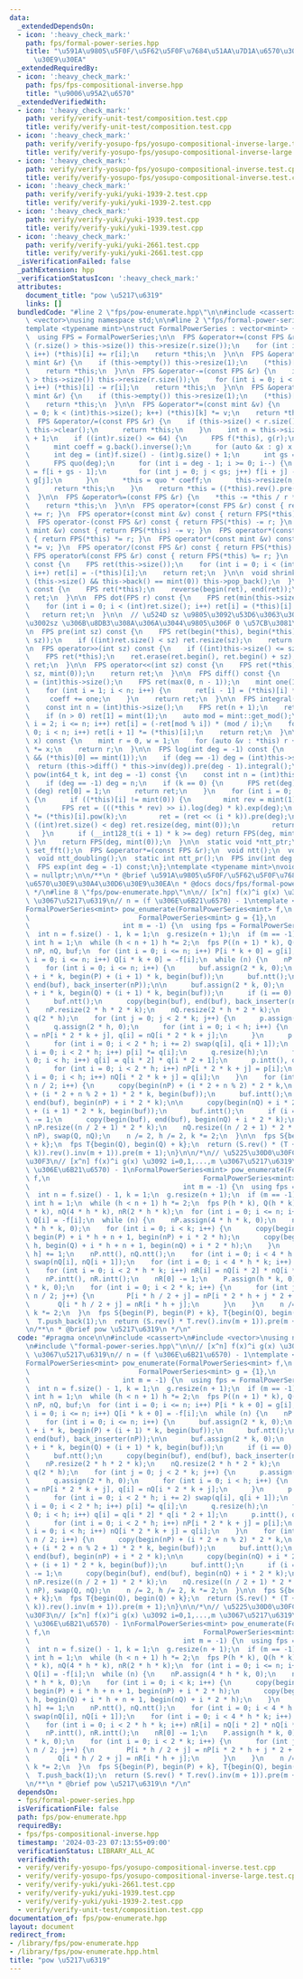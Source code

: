 ```yaml
---
data:
  _extendedDependsOn:
  - icon: ':heavy_check_mark:'
    path: fps/formal-power-series.hpp
    title: "\u591A\u9805\u5F0F/\u5F62\u5F0F\u7684\u51AA\u7D1A\u6570\u30E9\u30A4\u30D6\
      \u30E9\u30EA"
  _extendedRequiredBy:
  - icon: ':heavy_check_mark:'
    path: fps/fps-compositional-inverse.hpp
    title: "\u9006\u95A2\u6570"
  _extendedVerifiedWith:
  - icon: ':heavy_check_mark:'
    path: verify/verify-unit-test/composition.test.cpp
    title: verify/verify-unit-test/composition.test.cpp
  - icon: ':heavy_check_mark:'
    path: verify/verify-yosupo-fps/yosupo-compositional-inverse-large.test.cpp
    title: verify/verify-yosupo-fps/yosupo-compositional-inverse-large.test.cpp
  - icon: ':heavy_check_mark:'
    path: verify/verify-yosupo-fps/yosupo-compositional-inverse.test.cpp
    title: verify/verify-yosupo-fps/yosupo-compositional-inverse.test.cpp
  - icon: ':heavy_check_mark:'
    path: verify/verify-yuki/yuki-1939-2.test.cpp
    title: verify/verify-yuki/yuki-1939-2.test.cpp
  - icon: ':heavy_check_mark:'
    path: verify/verify-yuki/yuki-1939.test.cpp
    title: verify/verify-yuki/yuki-1939.test.cpp
  - icon: ':heavy_check_mark:'
    path: verify/verify-yuki/yuki-2661.test.cpp
    title: verify/verify-yuki/yuki-2661.test.cpp
  _isVerificationFailed: false
  _pathExtension: hpp
  _verificationStatusIcon: ':heavy_check_mark:'
  attributes:
    document_title: "pow \u5217\u6319"
    links: []
  bundledCode: "#line 2 \"fps/pow-enumerate.hpp\"\n\n#include <cassert>\n#include\
    \ <vector>\nusing namespace std;\n\n#line 2 \"fps/formal-power-series.hpp\"\n\n\
    template <typename mint>\nstruct FormalPowerSeries : vector<mint> {\n  using vector<mint>::vector;\n\
    \  using FPS = FormalPowerSeries;\n\n  FPS &operator+=(const FPS &r) {\n    if\
    \ (r.size() > this->size()) this->resize(r.size());\n    for (int i = 0; i < (int)r.size();\
    \ i++) (*this)[i] += r[i];\n    return *this;\n  }\n\n  FPS &operator+=(const\
    \ mint &r) {\n    if (this->empty()) this->resize(1);\n    (*this)[0] += r;\n\
    \    return *this;\n  }\n\n  FPS &operator-=(const FPS &r) {\n    if (r.size()\
    \ > this->size()) this->resize(r.size());\n    for (int i = 0; i < (int)r.size();\
    \ i++) (*this)[i] -= r[i];\n    return *this;\n  }\n\n  FPS &operator-=(const\
    \ mint &r) {\n    if (this->empty()) this->resize(1);\n    (*this)[0] -= r;\n\
    \    return *this;\n  }\n\n  FPS &operator*=(const mint &v) {\n    for (int k\
    \ = 0; k < (int)this->size(); k++) (*this)[k] *= v;\n    return *this;\n  }\n\n\
    \  FPS &operator/=(const FPS &r) {\n    if (this->size() < r.size()) {\n     \
    \ this->clear();\n      return *this;\n    }\n    int n = this->size() - r.size()\
    \ + 1;\n    if ((int)r.size() <= 64) {\n      FPS f(*this), g(r);\n      g.shrink();\n\
    \      mint coeff = g.back().inverse();\n      for (auto &x : g) x *= coeff;\n\
    \      int deg = (int)f.size() - (int)g.size() + 1;\n      int gs = g.size();\n\
    \      FPS quo(deg);\n      for (int i = deg - 1; i >= 0; i--) {\n        quo[i]\
    \ = f[i + gs - 1];\n        for (int j = 0; j < gs; j++) f[i + j] -= quo[i] *\
    \ g[j];\n      }\n      *this = quo * coeff;\n      this->resize(n, mint(0));\n\
    \      return *this;\n    }\n    return *this = ((*this).rev().pre(n) * r.rev().inv(n)).pre(n).rev();\n\
    \  }\n\n  FPS &operator%=(const FPS &r) {\n    *this -= *this / r * r;\n    shrink();\n\
    \    return *this;\n  }\n\n  FPS operator+(const FPS &r) const { return FPS(*this)\
    \ += r; }\n  FPS operator+(const mint &v) const { return FPS(*this) += v; }\n\
    \  FPS operator-(const FPS &r) const { return FPS(*this) -= r; }\n  FPS operator-(const\
    \ mint &v) const { return FPS(*this) -= v; }\n  FPS operator*(const FPS &r) const\
    \ { return FPS(*this) *= r; }\n  FPS operator*(const mint &v) const { return FPS(*this)\
    \ *= v; }\n  FPS operator/(const FPS &r) const { return FPS(*this) /= r; }\n \
    \ FPS operator%(const FPS &r) const { return FPS(*this) %= r; }\n  FPS operator-()\
    \ const {\n    FPS ret(this->size());\n    for (int i = 0; i < (int)this->size();\
    \ i++) ret[i] = -(*this)[i];\n    return ret;\n  }\n\n  void shrink() {\n    while\
    \ (this->size() && this->back() == mint(0)) this->pop_back();\n  }\n\n  FPS rev()\
    \ const {\n    FPS ret(*this);\n    reverse(begin(ret), end(ret));\n    return\
    \ ret;\n  }\n\n  FPS dot(FPS r) const {\n    FPS ret(min(this->size(), r.size()));\n\
    \    for (int i = 0; i < (int)ret.size(); i++) ret[i] = (*this)[i] * r[i];\n \
    \   return ret;\n  }\n\n  // \u524D sz \u9805\u3092\u53D6\u3063\u3066\u304F\u308B\
    \u3002sz \u306B\u8DB3\u308A\u306A\u3044\u9805\u306F 0 \u57CB\u3081\u3059\u308B\
    \n  FPS pre(int sz) const {\n    FPS ret(begin(*this), begin(*this) + min((int)this->size(),\
    \ sz));\n    if ((int)ret.size() < sz) ret.resize(sz);\n    return ret;\n  }\n\
    \n  FPS operator>>(int sz) const {\n    if ((int)this->size() <= sz) return {};\n\
    \    FPS ret(*this);\n    ret.erase(ret.begin(), ret.begin() + sz);\n    return\
    \ ret;\n  }\n\n  FPS operator<<(int sz) const {\n    FPS ret(*this);\n    ret.insert(ret.begin(),\
    \ sz, mint(0));\n    return ret;\n  }\n\n  FPS diff() const {\n    const int n\
    \ = (int)this->size();\n    FPS ret(max(0, n - 1));\n    mint one(1), coeff(1);\n\
    \    for (int i = 1; i < n; i++) {\n      ret[i - 1] = (*this)[i] * coeff;\n \
    \     coeff += one;\n    }\n    return ret;\n  }\n\n  FPS integral() const {\n\
    \    const int n = (int)this->size();\n    FPS ret(n + 1);\n    ret[0] = mint(0);\n\
    \    if (n > 0) ret[1] = mint(1);\n    auto mod = mint::get_mod();\n    for (int\
    \ i = 2; i <= n; i++) ret[i] = (-ret[mod % i]) * (mod / i);\n    for (int i =\
    \ 0; i < n; i++) ret[i + 1] *= (*this)[i];\n    return ret;\n  }\n\n  mint eval(mint\
    \ x) const {\n    mint r = 0, w = 1;\n    for (auto &v : *this) r += w * v, w\
    \ *= x;\n    return r;\n  }\n\n  FPS log(int deg = -1) const {\n    assert(!(*this).empty()\
    \ && (*this)[0] == mint(1));\n    if (deg == -1) deg = (int)this->size();\n  \
    \  return (this->diff() * this->inv(deg)).pre(deg - 1).integral();\n  }\n\n  FPS\
    \ pow(int64_t k, int deg = -1) const {\n    const int n = (int)this->size();\n\
    \    if (deg == -1) deg = n;\n    if (k == 0) {\n      FPS ret(deg);\n      if\
    \ (deg) ret[0] = 1;\n      return ret;\n    }\n    for (int i = 0; i < n; i++)\
    \ {\n      if ((*this)[i] != mint(0)) {\n        mint rev = mint(1) / (*this)[i];\n\
    \        FPS ret = (((*this * rev) >> i).log(deg) * k).exp(deg);\n        ret\
    \ *= (*this)[i].pow(k);\n        ret = (ret << (i * k)).pre(deg);\n        if\
    \ ((int)ret.size() < deg) ret.resize(deg, mint(0));\n        return ret;\n   \
    \   }\n      if (__int128_t(i + 1) * k >= deg) return FPS(deg, mint(0));\n   \
    \ }\n    return FPS(deg, mint(0));\n  }\n\n  static void *ntt_ptr;\n  static void\
    \ set_fft();\n  FPS &operator*=(const FPS &r);\n  void ntt();\n  void intt();\n\
    \  void ntt_doubling();\n  static int ntt_pr();\n  FPS inv(int deg = -1) const;\n\
    \  FPS exp(int deg = -1) const;\n};\ntemplate <typename mint>\nvoid *FormalPowerSeries<mint>::ntt_ptr\
    \ = nullptr;\n\n/**\n * @brief \u591A\u9805\u5F0F/\u5F62\u5F0F\u7684\u51AA\u7D1A\
    \u6570\u30E9\u30A4\u30D6\u30E9\u30EA\n * @docs docs/fps/formal-power-series.md\n\
    \ */\n#line 8 \"fps/pow-enumerate.hpp\"\n\n// [x^n] f(x)^i g(x) \u3092 i=0,1,...,m\
    \ \u3067\u5217\u6319\n// n = (f \u306E\u6B21\u6570) - 1\ntemplate <typename mint>\n\
    FormalPowerSeries<mint> pow_enumerate(FormalPowerSeries<mint> f,\n           \
    \                           FormalPowerSeries<mint> g = {1},\n               \
    \                       int m = -1) {\n  using fps = FormalPowerSeries<mint>;\n\
    \  int n = f.size() - 1, k = 1;\n  g.resize(n + 1);\n  if (m == -1) m = n;\n \
    \ int h = 1;\n  while (h < n + 1) h *= 2;\n  fps P((n + 1) * k), Q((n + 1) * k),\
    \ nP, nQ, buf;\n  for (int i = 0; i <= n; i++) P[i * k + 0] = g[i];\n  for (int\
    \ i = 0; i <= n; i++) Q[i * k + 0] = -f[i];\n  while (n) {\n    nP.clear(), nQ.clear();\n\
    \    for (int i = 0; i <= n; i++) {\n      buf.assign(2 * k, 0);\n      copy(begin(P)\
    \ + i * k, begin(P) + (i + 1) * k, begin(buf));\n      buf.ntt();\n      copy(begin(buf),\
    \ end(buf), back_inserter(nP));\n\n      buf.assign(2 * k, 0);\n      copy(begin(Q)\
    \ + i * k, begin(Q) + (i + 1) * k, begin(buf));\n      if (i == 0) buf[k] += 1;\n\
    \      buf.ntt();\n      copy(begin(buf), end(buf), back_inserter(nQ));\n    }\n\
    \    nP.resize(2 * h * 2 * k);\n    nQ.resize(2 * h * 2 * k);\n    fps p(2 * h),\
    \ q(2 * h);\n    for (int j = 0; j < 2 * k; j++) {\n      p.assign(2 * h, 0);\n\
    \      q.assign(2 * h, 0);\n      for (int i = 0; i < h; i++) {\n        p[i]\
    \ = nP[i * 2 * k + j], q[i] = nQ[i * 2 * k + j];\n      }\n      p.ntt(), q.ntt();\n\
    \      for (int i = 0; i < 2 * h; i += 2) swap(q[i], q[i + 1]);\n      for (int\
    \ i = 0; i < 2 * h; i++) p[i] *= q[i];\n      q.resize(h);\n      for (int i =\
    \ 0; i < h; i++) q[i] = q[i * 2] * q[i * 2 + 1];\n      p.intt(), q.intt();\n\
    \      for (int i = 0; i < 2 * h; i++) nP[i * 2 * k + j] = p[i];\n      for (int\
    \ i = 0; i < h; i++) nQ[i * 2 * k + j] = q[i];\n    }\n    for (int i = 0; i <=\
    \ n / 2; i++) {\n      copy(begin(nP) + (i * 2 + n % 2) * 2 * k,\n           begin(nP)\
    \ + (i * 2 + n % 2 + 1) * 2 * k, begin(buf));\n      buf.intt();\n      copy(begin(buf),\
    \ end(buf), begin(nP) + i * 2 * k);\n\n      copy(begin(nQ) + i * 2 * k, begin(nQ)\
    \ + (i + 1) * 2 * k, begin(buf));\n      buf.intt();\n      if (i == 0) buf[0]\
    \ -= 1;\n      copy(begin(buf), end(buf), begin(nQ) + i * 2 * k);\n    }\n   \
    \ nP.resize((n / 2 + 1) * 2 * k);\n    nQ.resize((n / 2 + 1) * 2 * k);\n    swap(P,\
    \ nP), swap(Q, nQ);\n    n /= 2, h /= 2, k *= 2;\n  }\n\n  fps S{begin(P), begin(P)\
    \ + k};\n  fps T{begin(Q), begin(Q) + k};\n  return (S.rev() * (T + (fps{1} <<\
    \ k)).rev().inv(m + 1)).pre(m + 1);\n}\n\n/*\n// \u5225\u30D0\u30FC\u30B8\u30E7\
    \u30F3\n// [x^n] f(x)^i g(x) \u3092 i=0,1,...,m \u3067\u5217\u6319\n// n = (f\
    \ \u306E\u6B21\u6570) - 1\nFormalPowerSeries<mint> pow_enumerate(FormalPowerSeries<mint>\
    \ f,\n                                      FormalPowerSeries<mint> g = {1},\n\
    \                                      int m = -1) {\n  using fps = FormalPowerSeries<mint>;\n\
    \  int n = f.size() - 1, k = 1;\n  g.resize(n + 1);\n  if (m == -1) m = n;\n \
    \ int h = 1;\n  while (h < n + 1) h *= 2;\n  fps P(h * k), Q(h * k), nP(4 * h\
    \ * k), nQ(4 * h * k), nR(2 * h * k);\n  for (int i = 0; i <= n; i++) P[i] = g[i],\
    \ Q[i] = -f[i];\n  while (n) {\n    nP.assign(4 * h * k, 0);\n    nQ.assign(4\
    \ * h * k, 0);\n    for (int i = 0; i < k; i++) {\n      copy(begin(P) + i * h,\
    \ begin(P) + i * h + n + 1, begin(nP) + i * 2 * h);\n      copy(begin(Q) + i *\
    \ h, begin(Q) + i * h + n + 1, begin(nQ) + i * 2 * h);\n    }\n    nQ[k * 2 *\
    \ h] += 1;\n    nP.ntt(), nQ.ntt();\n    for (int i = 0; i < 4 * h * k; i += 2)\
    \ swap(nQ[i], nQ[i + 1]);\n    for (int i = 0; i < 4 * h * k; i++) nP[i] *= nQ[i];\n\
    \    for (int i = 0; i < 2 * h * k; i++) nR[i] = nQ[i * 2] * nQ[i * 2 + 1];\n\
    \    nP.intt(), nR.intt();\n    nR[0] -= 1;\n    P.assign(h * k, 0), Q.assign(h\
    \ * k, 0);\n    for (int i = 0; i < 2 * k; i++) {\n      for (int j = 0; j <=\
    \ n / 2; j++) {\n        P[i * h / 2 + j] = nP[i * 2 * h + j * 2 + n % 2];\n \
    \       Q[i * h / 2 + j] = nR[i * h + j];\n      }\n    }\n    n /= 2, h /= 2,\
    \ k *= 2;\n  }\n  fps S{begin(P), begin(P) + k}, T{begin(Q), begin(Q) + k};\n\
    \  T.push_back(1);\n  return (S.rev() * T.rev().inv(m + 1)).pre(m + 1);\n}\n*/\n\
    \n/**\n * @brief pow \u5217\u6319\n */\n"
  code: "#pragma once\n\n#include <cassert>\n#include <vector>\nusing namespace std;\n\
    \n#include \"formal-power-series.hpp\"\n\n// [x^n] f(x)^i g(x) \u3092 i=0,1,...,m\
    \ \u3067\u5217\u6319\n// n = (f \u306E\u6B21\u6570) - 1\ntemplate <typename mint>\n\
    FormalPowerSeries<mint> pow_enumerate(FormalPowerSeries<mint> f,\n           \
    \                           FormalPowerSeries<mint> g = {1},\n               \
    \                       int m = -1) {\n  using fps = FormalPowerSeries<mint>;\n\
    \  int n = f.size() - 1, k = 1;\n  g.resize(n + 1);\n  if (m == -1) m = n;\n \
    \ int h = 1;\n  while (h < n + 1) h *= 2;\n  fps P((n + 1) * k), Q((n + 1) * k),\
    \ nP, nQ, buf;\n  for (int i = 0; i <= n; i++) P[i * k + 0] = g[i];\n  for (int\
    \ i = 0; i <= n; i++) Q[i * k + 0] = -f[i];\n  while (n) {\n    nP.clear(), nQ.clear();\n\
    \    for (int i = 0; i <= n; i++) {\n      buf.assign(2 * k, 0);\n      copy(begin(P)\
    \ + i * k, begin(P) + (i + 1) * k, begin(buf));\n      buf.ntt();\n      copy(begin(buf),\
    \ end(buf), back_inserter(nP));\n\n      buf.assign(2 * k, 0);\n      copy(begin(Q)\
    \ + i * k, begin(Q) + (i + 1) * k, begin(buf));\n      if (i == 0) buf[k] += 1;\n\
    \      buf.ntt();\n      copy(begin(buf), end(buf), back_inserter(nQ));\n    }\n\
    \    nP.resize(2 * h * 2 * k);\n    nQ.resize(2 * h * 2 * k);\n    fps p(2 * h),\
    \ q(2 * h);\n    for (int j = 0; j < 2 * k; j++) {\n      p.assign(2 * h, 0);\n\
    \      q.assign(2 * h, 0);\n      for (int i = 0; i < h; i++) {\n        p[i]\
    \ = nP[i * 2 * k + j], q[i] = nQ[i * 2 * k + j];\n      }\n      p.ntt(), q.ntt();\n\
    \      for (int i = 0; i < 2 * h; i += 2) swap(q[i], q[i + 1]);\n      for (int\
    \ i = 0; i < 2 * h; i++) p[i] *= q[i];\n      q.resize(h);\n      for (int i =\
    \ 0; i < h; i++) q[i] = q[i * 2] * q[i * 2 + 1];\n      p.intt(), q.intt();\n\
    \      for (int i = 0; i < 2 * h; i++) nP[i * 2 * k + j] = p[i];\n      for (int\
    \ i = 0; i < h; i++) nQ[i * 2 * k + j] = q[i];\n    }\n    for (int i = 0; i <=\
    \ n / 2; i++) {\n      copy(begin(nP) + (i * 2 + n % 2) * 2 * k,\n           begin(nP)\
    \ + (i * 2 + n % 2 + 1) * 2 * k, begin(buf));\n      buf.intt();\n      copy(begin(buf),\
    \ end(buf), begin(nP) + i * 2 * k);\n\n      copy(begin(nQ) + i * 2 * k, begin(nQ)\
    \ + (i + 1) * 2 * k, begin(buf));\n      buf.intt();\n      if (i == 0) buf[0]\
    \ -= 1;\n      copy(begin(buf), end(buf), begin(nQ) + i * 2 * k);\n    }\n   \
    \ nP.resize((n / 2 + 1) * 2 * k);\n    nQ.resize((n / 2 + 1) * 2 * k);\n    swap(P,\
    \ nP), swap(Q, nQ);\n    n /= 2, h /= 2, k *= 2;\n  }\n\n  fps S{begin(P), begin(P)\
    \ + k};\n  fps T{begin(Q), begin(Q) + k};\n  return (S.rev() * (T + (fps{1} <<\
    \ k)).rev().inv(m + 1)).pre(m + 1);\n}\n\n/*\n// \u5225\u30D0\u30FC\u30B8\u30E7\
    \u30F3\n// [x^n] f(x)^i g(x) \u3092 i=0,1,...,m \u3067\u5217\u6319\n// n = (f\
    \ \u306E\u6B21\u6570) - 1\nFormalPowerSeries<mint> pow_enumerate(FormalPowerSeries<mint>\
    \ f,\n                                      FormalPowerSeries<mint> g = {1},\n\
    \                                      int m = -1) {\n  using fps = FormalPowerSeries<mint>;\n\
    \  int n = f.size() - 1, k = 1;\n  g.resize(n + 1);\n  if (m == -1) m = n;\n \
    \ int h = 1;\n  while (h < n + 1) h *= 2;\n  fps P(h * k), Q(h * k), nP(4 * h\
    \ * k), nQ(4 * h * k), nR(2 * h * k);\n  for (int i = 0; i <= n; i++) P[i] = g[i],\
    \ Q[i] = -f[i];\n  while (n) {\n    nP.assign(4 * h * k, 0);\n    nQ.assign(4\
    \ * h * k, 0);\n    for (int i = 0; i < k; i++) {\n      copy(begin(P) + i * h,\
    \ begin(P) + i * h + n + 1, begin(nP) + i * 2 * h);\n      copy(begin(Q) + i *\
    \ h, begin(Q) + i * h + n + 1, begin(nQ) + i * 2 * h);\n    }\n    nQ[k * 2 *\
    \ h] += 1;\n    nP.ntt(), nQ.ntt();\n    for (int i = 0; i < 4 * h * k; i += 2)\
    \ swap(nQ[i], nQ[i + 1]);\n    for (int i = 0; i < 4 * h * k; i++) nP[i] *= nQ[i];\n\
    \    for (int i = 0; i < 2 * h * k; i++) nR[i] = nQ[i * 2] * nQ[i * 2 + 1];\n\
    \    nP.intt(), nR.intt();\n    nR[0] -= 1;\n    P.assign(h * k, 0), Q.assign(h\
    \ * k, 0);\n    for (int i = 0; i < 2 * k; i++) {\n      for (int j = 0; j <=\
    \ n / 2; j++) {\n        P[i * h / 2 + j] = nP[i * 2 * h + j * 2 + n % 2];\n \
    \       Q[i * h / 2 + j] = nR[i * h + j];\n      }\n    }\n    n /= 2, h /= 2,\
    \ k *= 2;\n  }\n  fps S{begin(P), begin(P) + k}, T{begin(Q), begin(Q) + k};\n\
    \  T.push_back(1);\n  return (S.rev() * T.rev().inv(m + 1)).pre(m + 1);\n}\n*/\n\
    \n/**\n * @brief pow \u5217\u6319\n */\n"
  dependsOn:
  - fps/formal-power-series.hpp
  isVerificationFile: false
  path: fps/pow-enumerate.hpp
  requiredBy:
  - fps/fps-compositional-inverse.hpp
  timestamp: '2024-03-23 07:13:55+09:00'
  verificationStatus: LIBRARY_ALL_AC
  verifiedWith:
  - verify/verify-yosupo-fps/yosupo-compositional-inverse.test.cpp
  - verify/verify-yosupo-fps/yosupo-compositional-inverse-large.test.cpp
  - verify/verify-yuki/yuki-2661.test.cpp
  - verify/verify-yuki/yuki-1939.test.cpp
  - verify/verify-yuki/yuki-1939-2.test.cpp
  - verify/verify-unit-test/composition.test.cpp
documentation_of: fps/pow-enumerate.hpp
layout: document
redirect_from:
- /library/fps/pow-enumerate.hpp
- /library/fps/pow-enumerate.hpp.html
title: "pow \u5217\u6319"
---
```

